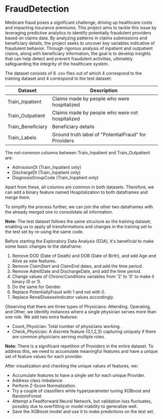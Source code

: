 # FraudDetection

Medicare fraud poses a significant challenge, driving up healthcare costs and impacting insurance premiums. This project aims to tackle this issue by leveraging predictive analytics to identify potentially fraudulent providers based on claims data. By analyzing patterns in claims submissions and beneficiary details, the project seeks to uncover key variables indicative of fraudulent behavior. Through rigorous analysis of inpatient and outpatient claims, along with beneficiary information, the goal is to develop insights that can help detect and prevent fraudulent activities, ultimately safeguarding the integrity of the healthcare system.

The dataset consists of 8 .csv files out of which 4 correspond to the training dataset and 4 correspond to the test dataset:

| Dataset            | Description                                           |
|--------------------|-------------------------------------------------------|
| Train_Inpatient    | Claims made by people who were hospitalized          |
| Train_Outpatient   | Claims made by people who were not hospitalized      |
| Train_Beneficiary  | Beneficiary details                                   |
| Train_Labels       | Ground truth label of "PotentialFraud" for Providers |

The not-common columns between Train_Inpatient and Train_Outpatient are:

- AdmissionDt (Train_Inpatient only)
- DischargeDt (Train_Inpatient only)
- DiagnosisGroupCode (Train_Inpatient only)

Apart from these, all columns are common in both datasets. Therefore, we can add a binary feature named Hospitalization to both dataframes and merge them.

To simplify the process further, we can join the other two dataframes with the already merged one to consolidate all information.

**Note:** The test dataset follows the same structure as the training dataset, enabling us to apply all transformations and changes in the training set to the test set by re-using the same code.

Before starting the Exploratory Data Analysis (EDA), it's beneficial to make some basic changes to the dataframe:
1. Remove DOD (Date of Death) and DOB (Date of Birth), and add Age and Alive as new features.
2. Remove ClaimStart and ClaimEnd dates, and add the time period.
3. Remove AdmitDate and DischargeDate, and add the time period.
4. Change values of ChronicConditions variables from '2' to '0' to make it binary (0 or 1).
5. Do the same for Gender.
6. Replace PotentiallyFraud with 1 and not with 0.
7. Replace RenalDiseaseIndicator values accordingly.

Observing that there are three types of Physicians: Attending, Operating, and Other, we identify instances where a single physician serves more than one role. We add two extra features:
- Count_Physician: Total number of physicians working.
- Check_Physician: A discrete feature {0,1,2,3} capturing uniquely if there are common physicians serving multiple roles.

**Note:** There is a significant repetition of Providers in the entire dataset. To address this, we need to accumulate meaningful features and have a unique set of feature values for each provider.

After visualization and checking the unique values of features, we:
- Accumulate features to have a single set for each unique Provider.
- Address class imbalance.
- Perform Z-Score Normalization.
- Try a couple of classifiers while hyperparameter tuning XGBoost and RandomForest.
- Attempt a Feedforward Neural Network, but validation loss fluctuates, possibly due to overfitting or model inability to generalize well.
- Save the XGBoost model and use it to make predictions on the test set.
